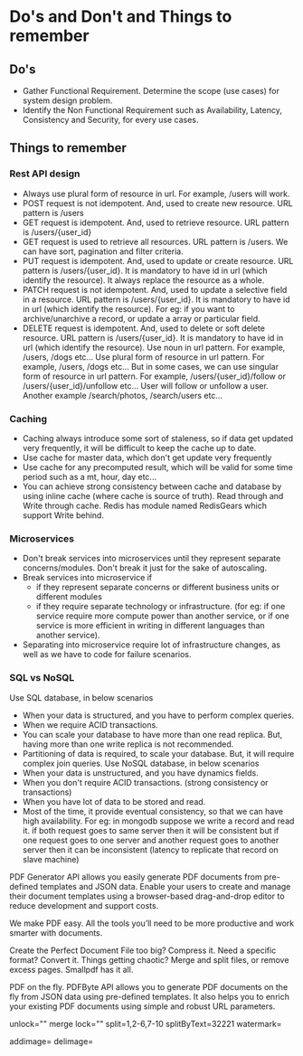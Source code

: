 # Do's and Don't and Things to remember

## Do's

- Gather Functional Requirement. Determine the scope (use cases) for system design problem.
- Identify the Non Functional Requirement such as Availability, Latency, Consistency and Security, for every use cases.




## Things to remember

### Rest API design
- Always use plural form of resource in url. For example, /users will work.
- POST request is not idempotent. And, used to create new resource. URL pattern is /users
- GET request is idempotent. And, used to retrieve resource. URL pattern is /users/{user_id}
- GET request is used to retrieve all resources. URL pattern is /users. We can have sort, pagination and filter criteria.
- PUT request is idempotent. And, used to update or create resource. URL pattern is /users/{user_id}. It is mandatory to have id in url (which identify the resource). It always replace the resource as a whole.
- PATCH request is not idempotent. And, used to update a selective field in a resource. URL pattern is /users/{user_id}. It is mandatory to have id in url (which identify the resource). For eg: if you want to archive/unarchive a record, or update a array or particular field.
- DELETE request is idempotent. And, used to delete or soft delete resource. URL pattern is /users/{user_id}. It is mandatory to have id in url (which identify the resource).
Use noun in url pattern. For example, /users, /dogs etc...
Use plural form of resource in url pattern. For example, /users, /dogs etc... But in some cases, we can use singular form of resource in url pattern. For example, /users/{user_id}/follow  or /users/{user_id}/unfollow etc... User will follow or unfollow a user. Another example /search/photos, /search/users etc...


### Caching
- Caching always introduce some sort of staleness, so if data get updated very frequently, it will be difficult to keep the cache up to date.
- Use cache for master data, which don't get update very frequently
- Use cache for any precomputed result, which will be valid for some time period such as a mt, hour, day etc...
- You can achieve strong consistency between cache and database by using inline cache (where cache is source of truth). Read through and Write through cache. Redis has module named RedisGears which support Write behind.


### Microservices
- Don't break services into microservices until they represent separate concerns/modules. Don't break it just for the sake of autoscaling.
- Break services into microservice if 
   - if they represent separate concerns or different business units or different modules
   - if they require separate technology or infrastructure. (for eg: if one service require more compute power than another service, or if one service is more efficient in writing in different languages than another service).
- Separating into microservice require lot of infrastructure changes, as well as we have to code for failure scenarios.


### SQL vs NoSQL
Use SQL database, in below scenarios
- When your data is structured, and you have to perform complex queries.
- When we require ACID transactions.
- You can scale your database to have more than one read replica. But, having more than one write replica is not recommended.
- Partitioning of data is required, to scale your database. But, it will require complex join queries.
Use NoSQL database, in below scenarios
- When your data is unstructured, and you have dynamics fields.
- When you don't require ACID transactions. (strong consistency or transactions)
- When you have lot of data to be stored and read.
- Most of the time, it provide eventual consistency, so that we can have high availability. For eg: in mongodb suppose we write a record and read it. if both request goes to same server then it will be consistent but if one request goes to one server and another request goes to another server then it can be inconsistent (latency to replicate that record on slave machine)



PDF Generator API allows you easily generate PDF documents from pre-defined templates and JSON data. Enable your users to create and manage their document templates using a browser-based drag-and-drop editor to reduce development and support costs.

We make PDF easy.
All the tools you’ll need to be more productive and work smarter with documents.


Create the Perfect Document
File too big? Compress it. Need a specific format? Convert it. Things getting chaotic? Merge and split files, or remove excess pages. Smallpdf has it all.




PDF on the fly.
PDFByte API allows you to generate PDF documents on the fly from JSON data using pre-defined templates. It also helps you to enrich your existing PDF documents using simple and robust URL parameters.


unlock=""
merge
lock=""
split=1,2-6,7-10
splitByText=32221
watermark=

addimage=
delimage=

